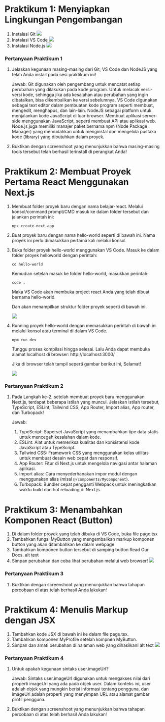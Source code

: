 # Praktikum 1: Menyiapkan Lingkungan Pengembangan

1. Instalasi Git
   <img src="screenshoot\1.png">
2. Instalasi VS Code
   <img src="screenshoot\2.png">
3. Instalasi Node.js
   <img src="screenshoot\3.png">

### Pertanyaan Praktikum 1

1. Jelaskan kegunaan masing-masing dari Git, VS Code dan NodeJS yang telah Anda install pada sesi praktikum ini!

   Jawab: Git digunakan oleh pengembang untuk mencatat setiap perubahan yang dilakukan pada kode program. Untuk melacak versi-versi kode, sehingga jika ada kesalahan atau perubahan yang ingin dibatalkan, bisa dikembalikan ke versi sebelumnya. VS Code digunakan sebagai text editor dalam pembuatan kode program seperti membuat, mengedit, menghapus, dan lain-lain. NodeJS sebagai platform untuk menjalankan kode JavaScript di luar browser. Membuat aplikasi server-side menggunakan JavaScript, seperti membuat API atau aplikasi web. Node.js juga memiliki manajer paket bernama npm (Node Package Manager) yang memudahkan untuk menginstal dan mengelola pustaka kode (library) yang dibutuhkan dalam proyek.

2. Buktikan dengan screenshoot yang menunjukkan bahwa masing-masing tools tersebut telah berhasil terinstall di perangkat Anda!

# Praktikum 2: Membuat Proyek Pertama React Menggunakan Next.js

1.  Membuat folder proyek baru dengan nama belajar-react. Melalui konsol/command prompt/CMD masuk ke dalam folder tersebut dan jalankan perintah ini:

        npx create-next-app

2.  Buat proyek baru dengan nama hello-world seperti di bawah ini. Nama proyek ini perlu dimasukkan pertama kali melalui konsol.

3.  Buka folder proyek hello-world menggunakan VS Code. Masuk ke dalam folder proyek helloworld dengan perintah:

        cd hello-world

    Kemudian setelah masuk ke folder hello-world, masukkan perintah:

        code .

    Maka VS Code akan membuka project react Anda yang telah dibuat bernama hello-world.

    Dan akan menampilkan struktur folder proyek seperti di bawah ini.

    <img src="screenshoot\4.png">

4.  Running proyek hello-world dengan memasukkan perintah di bawah ini melalui konsol atau terminal di dalam VS Code.

        npm run dev

    Tunggu proses kompilasi hingga selesai. Lalu Anda dapat membuka alamat localhost di browser: http://localhost:3000/

    Jika di browser telah tampil seperti gambar berikut ini, Selamat!

    <img src="screenshoot\5.png">

### Pertanyaan Praktikum 2

1. Pada Langkah ke-2, setelah membuat proyek baru menggunakan Next.js, terdapat beberapa istilah yang muncul. Jelaskan istilah tersebut, TypeScript, ESLint, Tailwind CSS, App Router, Import alias, App router, dan Turbopack!

   Jawab:

   1. TypeScript: Superset JavaScript yang menambahkan tipe data statis untuk mencegah kesalahan dalam kode.
   2. ESLint: Alat untuk memeriksa kualitas dan konsistensi kode JavaScript atau TypeScript.
   3. Tailwind CSS: Framework CSS yang menggunakan kelas utilitas untuk membuat desain web cepat dan responsif.
   4. App Router: Fitur di Next.js untuk mengelola navigasi antar halaman aplikasi.
   5. Import alias: Cara menyederhanakan impor modul dengan menggunakan alias (misal `@/components/MyComponent`).
   6. Turbopack: Bundler cepat pengganti Webpack untuk meningkatkan waktu build dan hot reloading di Next.js.

# Praktikum 3: Menambahkan Komponen React (Button)

1. Di dalam folder proyek yang telah dibuka di VS Code, buka file page.tsx
2. Tambahkan fungsi MyButton yang mengembalikan markup komponen button yang akan ditambahkan ke dalam webpage
3. Tambahkan komponen button tersebut di samping button Read Our Docs. alt text
4. Simpan perubahan dan coba lihat perubahan melalui web browser!
   <img src="screenshoot\6.png">

### Pertanyaan Praktikum 3

1. Buktikan dengan screenshoot yang menunjukkan bahwa tahapan percobaan di atas telah berhasil Anda lakukan!

# Praktikum 4: Menulis Markup dengan JSX

1. Tambahkan kode JSX di bawah ini ke dalam file page.tsx.
2. Tambahkan komponen MyProfile setelah kompnen MyButton.
3. Simpan dan amati perubahan di halaman web yang dihasilkan! alt text
   <img src="screenshoot\7.png">

### Pertanyaan Praktikum 4

1. Untuk apakah kegunaan sintaks user.imageUrl?

   Jawab: Sintaks user.imageUrl digunakan untuk mengakses nilai dari properti imageUrl yang ada pada objek user. Dalam konteks ini, user adalah objek yang mungkin berisi informasi tentang pengguna, dan imageUrl adalah properti yang menyimpan URL atau alamat gambar profil pengguna.

2. Buktikan dengan screenshoot yang menunjukkan bahwa tahapan percobaan di atas telah berhasil Anda lakukan!

